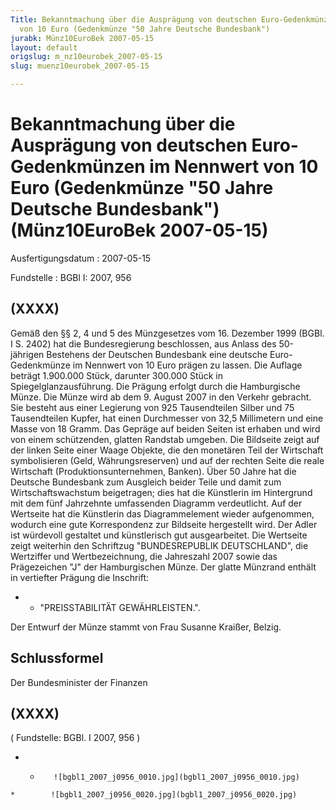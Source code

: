 ```yaml
---
Title: Bekanntmachung über die Ausprägung von deutschen Euro-Gedenkmünzen im Nennwert
  von 10 Euro (Gedenkmünze "50 Jahre Deutsche Bundesbank")
jurabk: Münz10EuroBek 2007-05-15
layout: default
origslug: m_nz10eurobek_2007-05-15
slug: muenz10eurobek_2007-05-15

---
```


# Bekanntmachung über die Ausprägung von deutschen Euro-Gedenkmünzen im Nennwert von 10 Euro (Gedenkmünze "50 Jahre Deutsche Bundesbank") (Münz10EuroBek 2007-05-15)

Ausfertigungsdatum
:   2007-05-15

Fundstelle
:   BGBl I: 2007, 956

## (XXXX)

Gemäß den §§ 2, 4 und 5 des Münzgesetzes vom 16. Dezember 1999 (BGBl.
I S. 2402) hat die Bundesregierung beschlossen, aus Anlass des
50-jährigen Bestehens der Deutschen Bundesbank eine deutsche Euro-
Gedenkmünze im Nennwert von 10 Euro prägen zu lassen. Die Auflage
beträgt 1.900.000 Stück, darunter 300.000 Stück in
Spiegelglanzausführung. Die Prägung erfolgt durch die Hamburgische
Münze.
Die Münze wird ab dem 9. August 2007 in den Verkehr gebracht. Sie
besteht aus einer Legierung von 925 Tausendteilen Silber und 75
Tausendteilen Kupfer, hat einen Durchmesser von 32,5 Millimetern und
eine Masse von 18 Gramm. Das Gepräge auf beiden Seiten ist erhaben und
wird von einem schützenden, glatten Randstab umgeben.
Die Bildseite zeigt auf der linken Seite einer Waage Objekte, die den
monetären Teil der Wirtschaft symbolisieren (Geld, Währungsreserven)
und auf der rechten Seite die reale Wirtschaft
(Produktionsunternehmen, Banken). Über 50 Jahre hat die Deutsche
Bundesbank zum Ausgleich beider Teile und damit zum
Wirtschaftswachstum beigetragen; dies hat die Künstlerin im
Hintergrund mit dem fünf Jahrzehnte umfassenden Diagramm verdeutlicht.
Auf der Wertseite hat die Künstlerin das Diagrammelement wieder
aufgenommen, wodurch eine gute Korrespondenz zur Bildseite hergestellt
wird. Der Adler ist würdevoll gestaltet und künstlerisch gut
ausgearbeitet. Die Wertseite zeigt weiterhin den Schriftzug
"BUNDESREPUBLIK DEUTSCHLAND", die Wertziffer und Wertbezeichnung, die
Jahreszahl 2007 sowie das Prägezeichen "J" der Hamburgischen Münze.
Der glatte Münzrand enthält in vertiefter Prägung die Inschrift:

*
    *   "PREISSTABILITÄT GEWÄHRLEISTEN.".






Der Entwurf der Münze stammt von Frau Susanne Kraißer, Belzig.

## Schlussformel

Der Bundesminister der Finanzen

## (XXXX)

( Fundstelle: BGBl. I 2007, 956 )

*    *        ![bgbl1_2007_j0956_0010.jpg](bgbl1_2007_j0956_0010.jpg)
    *        ![bgbl1_2007_j0956_0020.jpg](bgbl1_2007_j0956_0020.jpg)


